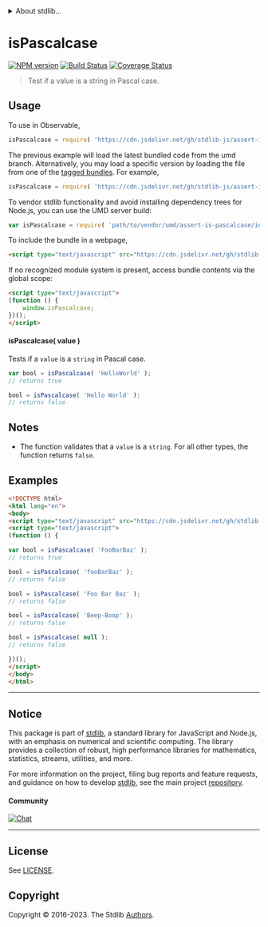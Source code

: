 <!--

@license Apache-2.0

Copyright (c) 2022 The Stdlib Authors.

Licensed under the Apache License, Version 2.0 (the "License");
you may not use this file except in compliance with the License.
You may obtain a copy of the License at

   http://www.apache.org/licenses/LICENSE-2.0

Unless required by applicable law or agreed to in writing, software
distributed under the License is distributed on an "AS IS" BASIS,
WITHOUT WARRANTIES OR CONDITIONS OF ANY KIND, either express or implied.
See the License for the specific language governing permissions and
limitations under the License.

-->


<details>
  <summary>
    About stdlib...
  </summary>
  <p>We believe in a future in which the web is a preferred environment for numerical computation. To help realize this future, we've built stdlib. stdlib is a standard library, with an emphasis on numerical and scientific computation, written in JavaScript (and C) for execution in browsers and in Node.js.</p>
  <p>The library is fully decomposable, being architected in such a way that you can swap out and mix and match APIs and functionality to cater to your exact preferences and use cases.</p>
  <p>When you use stdlib, you can be absolutely certain that you are using the most thorough, rigorous, well-written, studied, documented, tested, measured, and high-quality code out there.</p>
  <p>To join us in bringing numerical computing to the web, get started by checking us out on <a href="https://github.com/stdlib-js/stdlib">GitHub</a>, and please consider <a href="https://opencollective.com/stdlib">financially supporting stdlib</a>. We greatly appreciate your continued support!</p>
</details>

# isPascalcase

[![NPM version][npm-image]][npm-url] [![Build Status][test-image]][test-url] [![Coverage Status][coverage-image]][coverage-url] <!-- [![dependencies][dependencies-image]][dependencies-url] -->

> Test if a value is a string in Pascal case.



<section class="usage">

## Usage

To use in Observable,

```javascript
isPascalcase = require( 'https://cdn.jsdelivr.net/gh/stdlib-js/assert-is-pascalcase@umd/browser.js' )
```
The previous example will load the latest bundled code from the umd branch. Alternatively, you may load a specific version by loading the file from one of the [tagged bundles](https://github.com/stdlib-js/assert-is-pascalcase/tags). For example,

```javascript
isPascalcase = require( 'https://cdn.jsdelivr.net/gh/stdlib-js/assert-is-pascalcase@v0.1.1-umd/browser.js' )
```

To vendor stdlib functionality and avoid installing dependency trees for Node.js, you can use the UMD server build:

```javascript
var isPascalcase = require( 'path/to/vendor/umd/assert-is-pascalcase/index.js' )
```

To include the bundle in a webpage,

```html
<script type="text/javascript" src="https://cdn.jsdelivr.net/gh/stdlib-js/assert-is-pascalcase@umd/browser.js"></script>
```

If no recognized module system is present, access bundle contents via the global scope:

```html
<script type="text/javascript">
(function () {
    window.isPascalcase;
})();
</script>
```

#### isPascalcase( value )

Tests if a `value` is a `string` in Pascal case.

```javascript
var bool = isPascalcase( 'HelloWorld' );
// returns true

bool = isPascalcase( 'Hello World' );
// returns false
```

</section>

<!-- /.usage -->

<section class="notes">

## Notes

-   The function validates that a `value` is a `string`. For all other types, the function returns `false`.

</section>

<!-- /.notes -->

<section class="examples">

## Examples

<!-- eslint no-undef: "error" -->

```html
<!DOCTYPE html>
<html lang="en">
<body>
<script type="text/javascript" src="https://cdn.jsdelivr.net/gh/stdlib-js/assert-is-pascalcase@umd/browser.js"></script>
<script type="text/javascript">
(function () {

var bool = isPascalcase( 'FooBarBaz' );
// returns true

bool = isPascalcase( 'fooBarBaz' );
// returns false

bool = isPascalcase( 'Foo Bar Baz' );
// returns false

bool = isPascalcase( 'Beep-Boop' );
// returns false

bool = isPascalcase( null );
// returns false

})();
</script>
</body>
</html>
```

</section>

<!-- /.examples -->



<!-- Section for related `stdlib` packages. Do not manually edit this section, as it is automatically populated. -->

<section class="related">

</section>

<!-- /.related -->

<!-- Section for all links. Make sure to keep an empty line after the `section` element and another before the `/section` close. -->


<section class="main-repo" >

* * *

## Notice

This package is part of [stdlib][stdlib], a standard library for JavaScript and Node.js, with an emphasis on numerical and scientific computing. The library provides a collection of robust, high performance libraries for mathematics, statistics, streams, utilities, and more.

For more information on the project, filing bug reports and feature requests, and guidance on how to develop [stdlib][stdlib], see the main project [repository][stdlib].

#### Community

[![Chat][chat-image]][chat-url]

---

## License

See [LICENSE][stdlib-license].


## Copyright

Copyright &copy; 2016-2023. The Stdlib [Authors][stdlib-authors].

</section>

<!-- /.stdlib -->

<!-- Section for all links. Make sure to keep an empty line after the `section` element and another before the `/section` close. -->

<section class="links">

[npm-image]: http://img.shields.io/npm/v/@stdlib/assert-is-pascalcase.svg
[npm-url]: https://npmjs.org/package/@stdlib/assert-is-pascalcase

[test-image]: https://github.com/stdlib-js/assert-is-pascalcase/actions/workflows/test.yml/badge.svg?branch=v0.1.1
[test-url]: https://github.com/stdlib-js/assert-is-pascalcase/actions/workflows/test.yml?query=branch:v0.1.1

[coverage-image]: https://img.shields.io/codecov/c/github/stdlib-js/assert-is-pascalcase/main.svg
[coverage-url]: https://codecov.io/github/stdlib-js/assert-is-pascalcase?branch=main

<!--

[dependencies-image]: https://img.shields.io/david/stdlib-js/assert-is-pascalcase.svg
[dependencies-url]: https://david-dm.org/stdlib-js/assert-is-pascalcase/main

-->

[chat-image]: https://img.shields.io/gitter/room/stdlib-js/stdlib.svg
[chat-url]: https://app.gitter.im/#/room/#stdlib-js_stdlib:gitter.im

[stdlib]: https://github.com/stdlib-js/stdlib

[stdlib-authors]: https://github.com/stdlib-js/stdlib/graphs/contributors

[cli-section]: https://github.com/stdlib-js/assert-is-pascalcase#cli
[cli-url]: https://github.com/stdlib-js/assert-is-pascalcase/tree/cli
[@stdlib/assert-is-pascalcase]: https://github.com/stdlib-js/assert-is-pascalcase/tree/main

[umd]: https://github.com/umdjs/umd
[es-module]: https://developer.mozilla.org/en-US/docs/Web/JavaScript/Guide/Modules

[deno-url]: https://github.com/stdlib-js/assert-is-pascalcase/tree/deno
[umd-url]: https://github.com/stdlib-js/assert-is-pascalcase/tree/umd
[esm-url]: https://github.com/stdlib-js/assert-is-pascalcase/tree/esm
[branches-url]: https://github.com/stdlib-js/assert-is-pascalcase/blob/main/branches.md

[stdlib-license]: https://raw.githubusercontent.com/stdlib-js/assert-is-pascalcase/main/LICENSE

[standard-streams]: https://en.wikipedia.org/wiki/Standard_streams

[mdn-regexp]: https://developer.mozilla.org/en-US/docs/Web/JavaScript/Guide/Regular_Expressions

<!-- <related-links> -->

<!-- </related-links> -->

</section>

<!-- /.links -->
